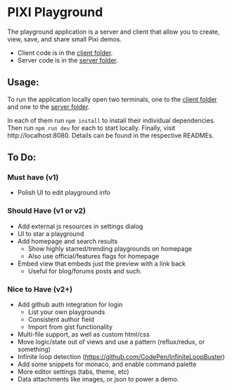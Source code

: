 # PIXI Playground

The playground application is a server and client that allow you to create, view, save,
and share small Pixi demos.

- Client code is in the [client folder][cf].
- Server code is in the [server folder][sf].

## Usage:

To run the application locally open two terminals, one to the [client folder][cf] and one to the [server folder][sf].

In each of them run `npm install` to install their individual dependencies. Then run `npm run dev` for each to start
locally. Finally, visit http://localhost:8080. Details can be found in the respective READMEs.

[cf]: client/
[sf]: server/

## To Do:

### Must have (v1)

- Polish UI to edit playground info

### Should Have (v1 or v2)

- Add external js resources in settings dialog
- UI to star a playground
- Add homepage and search results
    * Show highly starred/trending playgrounds on homepage
    * Also use official/features flags for homepage
- Embed view that embeds just the preview with a link back
    * Useful for blog/forums posts and such.

### Nice to Have (v2+)

- Add github auth integration for login
    * List your own playgrounds
    * Consistent author field
    * Import from gist functionality
- Multi-file support, as well as custom html/css
- Move logic/state out of views and use a pattern (reflux/redux, or something)
- Infinite loop detection (https://github.com/CodePen/InfiniteLoopBuster)
- Add some snippets for monaco, and enable command palette
- More editor settings (tabs, theme, etc)
- Data attachments like images, or json to power a demo.
